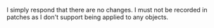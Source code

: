 I simply respond that there are no changes. I must not be recorded in patches as I don't support being applied to any objects.